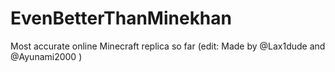 # EvenBetterThanMinekhan
Most accurate online Minecraft replica so far (edit: Made by @Lax1dude and @Ayunami2000 )
